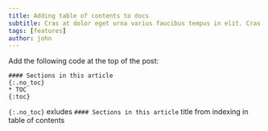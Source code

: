```yaml
---
title: Adding table of contents to docs
subtitle: Cras at dolor eget urna varius faucibus tempus in elit. Cras a dui imperdiet, tempus metus quis, pharetra turpis.
tags: [features]
author: john
---
```


Add the following code at the top of the post:
```
#### Sections in this article
{:.no_toc}
* TOC
{:toc}
```
`{:.no_toc}` exludes `#### Sections in this article` title from indexing in table of contents